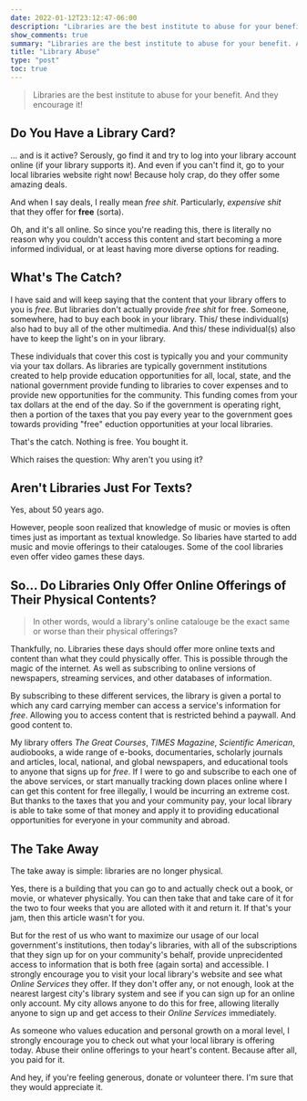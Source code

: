 ```yaml
---
date: 2022-01-12T23:12:47-06:00
description: "Libraries are the best institute to abuse for your benefit. And they encourage it!"
show_comments: true
summary: "Libraries are the best institute to abuse for your benefit. And they encourage it!"
title: "Library Abuse"
type: "post"
toc: true
---
```


> Libraries are the best institute to abuse for your benefit. And they encourage it!

## Do You Have a Library Card?

... and is it active? Serously, go find it and try to log into your library account online (if your library supports it).
And even if you can't find it, go to your local libraries website right now!
Because holy crap, do they offer some amazing deals.

And when I say deals, I really mean *free shit*.
Particularly, *expensive shit* that they offer for **free** (sorta).

Oh, and it's all online.
So since you're reading this, there is literally no reason why you couldn't access this content and start becoming a more informed individual, or at least having more diverse options for reading.

## What's The Catch?

I have said and will keep saying that the content that your library offers to you is *free*.
But libraries don't actually provide *free shit* for free.
Someone, somewhere, had to buy each book in your library.
This/ these individual(s) also had to buy all of the other multimedia.
And this/ these individual(s) also have to keep the light's on in your library.

These individuals that cover this cost is typically you and your community via your tax dollars.
As libraries are typically government institutions created to help provide education opportunities for all, local, state, and the national government provide funding to libraries to cover expenses and to provide new opportunities for the community.
This funding comes from your tax dollars at the end of the day.
So if the government is operating right, then a portion of the taxes that you pay every year to the government goes towards providing "free" eduction opportunities at your local libraries.

That's the catch.
Nothing is free.
You bought it.

Which raises the question: Why aren't you using it?

## Aren't Libraries Just For Texts?

Yes, about 50 years ago.

However, people soon realized that knowledge of music or movies is often times just as important as textual knowledge.
So libaries have started to add music and movie offerings to their catalouges.
Some of the cool libraries even offer video games these days.

## So... Do Libraries Only Offer Online Offerings of Their Physical Contents?

> In other words, would a library's online catalouge be the exact same or worse than their physical offerings?

Thankfully, no.
Libraries these days should offer more online texts and content than what they could physically offer.
This is possible through the magic of the internet.
As well as subscribing to online versions of newspapers, streaming services, and other databases of information.

By subscribing to these different services, the library is given a portal to which any card carrying member can access a service's information for *free*.
Allowing you to access content that is restricted behind a paywall.
And good content to.

My library offers *The Great Courses*, *TIMES Magazine*, *Scientific American*, audiobooks, a wide range of e-books, documentaries, scholarly journals and articles, local, national, and global newspapers, and educational tools to anyone that signs up for *free*.
If I were to go and subscribe to each one of the above services, or start manually tracking down places online where I can get this content for free illegally, I would be incurring an extreme cost.
But thanks to the taxes that you and your community pay, your local library is able to take some of that money and apply it to providing educational opportunities for everyone in your community and abroad.

## The Take Away

The take away is simple: libraries are no longer physical.

Yes, there is a building that you can go to and actually check out a book, or movie, or whatever physically.
You can then take that and take care of it for the two to four weeks that you are alloted with it and return it.
If that's your jam, then this article wasn't for you.

But for the rest of us who want to maximize our usage of our local government's institutions, then today's libraries, with all of the subscriptions that they sign up for on your community's behalf, provide unprecidented access to information that is both free (again sorta) and accessible.
I strongly encourage you to visit your local library's website and see what *Online Services* they offer.
If they don't offer any, or not enough, look at the nearest largest city's library system and see if you can sign up for an online only account.
My city allows anyone to do this for free, allowing literally anyone to sign up and get access to their *Online Services* immediately.

As someone who values education and personal growth on a moral level, I strongly encourage you to check out what your local library is offering today.
Abuse their online offerings to your heart's content.
Because after all, you paid for it.

And hey, if you're feeling generous, donate or volunteer there.
I'm sure that they would appreciate it.
